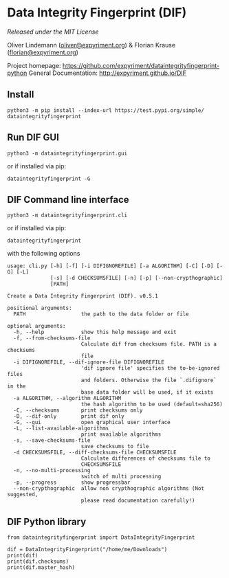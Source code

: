Data Integrity Fingerprint (DIF)
================================

*Released under the MIT License*

Oliver Lindemann (oliver@expyriment.org) & Florian Krause (florian@expyriment.org)

Project homepage: https://github.com/expyriment/dataintegrityfingerprint-python
General Documentation: http://expyriment.github.io/DIF


Install
-------
```
python3 -m pip install --index-url https://test.pypi.org/simple/ dataintegrityfingerprint
```


Run DIF GUI
-----------
```
python3 -m dataintegrityfingerprint.gui
```
or if installed via pip:
```
dataintegrityfingerprint -G
```


DIF Command line interface
--------------------------
```
python3 -m dataintegrityfingerprint.cli
```
or if installed via pip:
```
dataintegrityfingerprint
```
with the following options
```
usage: cli.py [-h] [-f] [-i DIFIGNOREFILE] [-a ALGORITHM] [-C] [-D] [-G] [-L]
              [-s] [-d CHECKSUMSFILE] [-n] [-p] [--non-crypthographic]
              [PATH]

Create a Data Integrity Fingerprint (DIF). v0.5.1

positional arguments:
  PATH                  the path to the data folder or file

optional arguments:
  -h, --help            show this help message and exit
  -f, --from-checksums-file
                        Calculate dif from checksums file. PATH is a checksums
                        file
  -i DIFIGNOREFILE, --dif-ignore-file DIFIGNOREFILE
                        'dif ignore file' specifies the to-be-ignored files
                        and folders. Otherwise the file `.difignore` in the
                        base data folder will be used, if it exists
  -a ALGORITHM, --algorithm ALGORITHM
                        the hash algorithm to be used (default=sha256)
  -C, --checksums       print checksums only
  -D, --dif-only        print dif only
  -G, --gui             open graphical user interface
  -L, --list-available-algorithms
                        print available algorithms
  -s, --save-checksums-file
                        save checksums to file
  -d CHECKSUMSFILE, --diff-checksums-file CHECKSUMSFILE
                        Calculate differences of checksums file to
                        CHECKSUMSFILE
  -n, --no-multi-processing
                        switch of multi processing
  -p, --progress        show progressbar
  --non-crypthographic  allow non crypthographic algorithms (Not suggested,
                        please read documentation carefully!)
```

DIF Python library
-------------------
```
from dataintegrityfingerprint import DataIntegrityFingerprint

dif = DataIntegrityFingerprint("/home/me/Downloads")
print(dif)
print(dif.checksums)
print(dif.master_hash)
```
